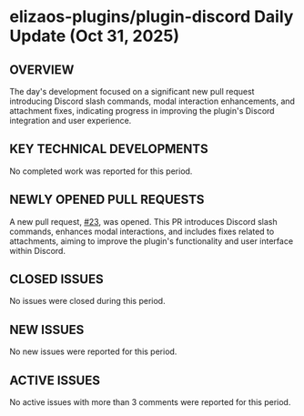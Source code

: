 # elizaos-plugins/plugin-discord Daily Update (Oct 31, 2025)

## OVERVIEW 
The day's development focused on a significant new pull request introducing Discord slash commands, modal interaction enhancements, and attachment fixes, indicating progress in improving the plugin's Discord integration and user experience.

## KEY TECHNICAL DEVELOPMENTS

No completed work was reported for this period.

## NEWLY OPENED PULL REQUESTS
A new pull request, [#23](https://github.com/elizaos-plugins/plugin-discord/pull/23), was opened. This PR introduces Discord slash commands, enhances modal interactions, and includes fixes related to attachments, aiming to improve the plugin's functionality and user interface within Discord.

## CLOSED ISSUES
No issues were closed during this period.

## NEW ISSUES
No new issues were reported for this period.

## ACTIVE ISSUES
No active issues with more than 3 comments were reported for this period.